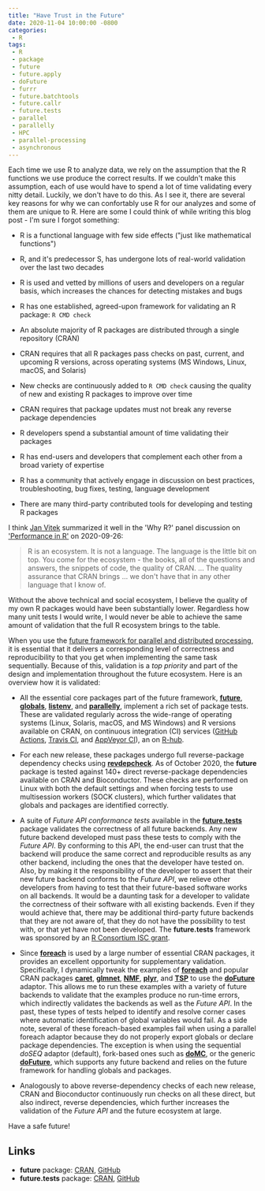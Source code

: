 ```yaml
---
title: "Have Trust in the Future"
date: 2020-11-04 10:00:00 -0800
categories:
 - R
tags:
 - R
 - package
 - future
 - future.apply
 - doFuture
 - furrr
 - future.batchtools
 - future.callr
 - future.tests
 - parallel
 - parallelly
 - HPC
 - parallel-processing
 - asynchronous
---
```


Each time we use R to analyze data, we rely on the assumption that the R functions we use produce the correct results.  If we couldn't make this assumption, each of use would have to spend a lot of time validating every nitty detail.  Luckily, we don't have to do this.  As I see it, there are several key reasons for why we can confortably use R for our analyzes and some of them are unique to R.  Here are some I could think of while writing this blog post - I'm sure I forgot something:

* R is a functional language with few side effects ("just like mathematical functions")

* R, and it's predecessor S, has undergone lots of real-world validation over the last two decades

* R is used and vetted by millions of users and developers on a regular basis, which increases the chances for detecting mistakes and bugs

* R has one established, agreed-upon framework for validating an R package: `R CMD check`

* An absolute majority of R packages are distributed through a single repository (CRAN)

* CRAN requires that all R packages pass checks on past, current, and upcoming R versions, across operating systems (MS Windows, Linux, macOS, and Solaris)

* New checks are continuously added to `R CMD check` causing the quality of new and existing R packages to improve over time

* CRAN requires that package updates must not break any reverse package dependencies

* R developers spend a substantial amount of time validating their packages

* R has end-users and developers that complement each other from a broad variety of expertise

* R has a community that actively engage in discussion on best practices, troubleshooting, bug fixes, testing, language development

* There are many third-party contributed tools for developing and testing R packages

I think [Jan Vitek] summarized it well in the 'Why R?' panel discussion on ['Performance in R'](https://youtu.be/uiEhmKN1RJo?t=1917) on 2020-09-26:

> R is an ecosystem.  It is not a language.  The language is the little bit on top.  You come for the ecosystem - the books, all of the questions and answers, the snippets of code, the quality of CRAN. ... The quality assurance that CRAN brings ... we don't have that in any other language that I know of.


Without the above technical and social ecosystem, I believe the quality of my own R packages would have been substantially lower.  Regardless how many unit tests I would write, I would never be able to achieve the same amount of validation that the full R ecosystem brings to the table.



When you use the [future framework for parallel and distributed processing](https://cran.r-project.org/package=future), it is essential that it delivers a corresponding level of correctness and reproducibility to that you get when implementing the same task sequentially.   Because of this, validation is a _top priority_ and part of the design and implementation throughout the future ecosystem.  Here is an overview how it is validated:

* All the essential core packages part of the future framework,
**[future]**, **[globals]**, **[listenv]**, and **[parallelly]**, implement a rich set of package tests.
These are validated regularly across the wide-range of operating
systems (Linux, Solaris, macOS, and MS Windows) and R versions available
on CRAN, on continuous integration (CI) services ([GitHub Actions], [Travis CI],
and [AppVeyor CI]), an on [R-hub].

* For each new release, these packages undergo full reverse-package
dependency checks using **[revdepcheck]**.
As of October 2020, the **future** package is tested against 140+
direct reverse-package dependencies available on CRAN and Bioconductor.
These checks are performed on Linux with both the default settings and
when forcing tests to use multisession workers (SOCK clusters), which further
validates that globals and packages are identified correctly.

* A suite of _Future API conformance tests_ available in the
**[future.tests]** package validates the
correctness of all future backends.  Any new future backend developed must
pass these tests to comply with the _Future API_.
By conforming to this API, the end-user can trust that the backend will
produce the same correct and reproducible results as any other backend,
including the ones that the developer have tested on.
Also, by making it the responsibility of the developer to assert that their
new future backend conforms to the _Future API_, we relieve other
developers from having to test that their future-based software works on all
backends.
It would be a daunting task for a developer to validate the correctness of
their software with all existing backends. Even if they would achieve that,
there may be additional third-party future backends that they are not aware
of, that they do not have the possibility to test with, or that yet have not
been developed.
The **future.tests** framework was sponsored by an [R Consortium ISC grant](https://www.r-consortium.org/projects/awarded-projects).

* Since **[foreach]** is used by a large number of essential
CRAN packages, it provides an excellent opportunity for supplementary
validation. Specifically, I dynamically tweak the examples of
**[foreach]** and popular CRAN packages **[caret]**, **[glmnet]**, **[NMF]**,
**[plyr]**, and **[TSP]** to use the **[doFuture]** adaptor.
This allows me to run these examples with a variety of future backends to
validate that the examples produce no run-time errors, which indirectly
validates the backends as well as the _Future API_.
In the past, these types of tests helped to identify and resolve corner cases
where automatic identification of global variables would fail.
As a side note, several of these foreach-based examples fail when using a
parallel foreach adaptor because they do not properly export globals or
declare package dependencies.  The exception is when using the sequential
_doSEQ_ adaptor (default), fork-based ones such as **[doMC]**, or
the generic **[doFuture]**, which supports any future backend and
relies on the future framework for handling globals and packages.

* Analogously to above reverse-dependency checks of each new release,
CRAN and Bioconductor continuously run checks on all these direct, but
also indirect, reverse dependencies, which further increases the validation
of the _Future API_ and the future ecosystem at large.




Have a safe future!



## Links

* **future** package: [CRAN](https://cran.r-project.org/package=future), [GitHub](https://github.com/HenrikBengtsson/future)
* **future.tests** package: [CRAN](https://cran.r-project.org/package=future.tests), [GitHub](https://github.com/HenrikBengtsson/future.tests)


[furrr]: https://cran.r-project.org/package=furrr
[future]: https://cran.r-project.org/package=future
[future.apply]: https://cran.r-project.org/package=future.apply
[doFuture]: https://cran.r-project.org/package=doFuture
[future.batchtools]: https://cran.r-project.org/package=future.batchtools
[future.callr]: https://cran.r-project.org/package=future.callr
[future.tests]: https://cran.r-project.org/package=future.tests
[parallelly]: https://cran.r-project.org/package=parallelly

[caret]: https://CRAN.R-Project.org/package=caret
[doFuture]: https://CRAN.R-Project.org/package=doFuture
[doMC]: https://CRAN.R-Project.org/package=doMC
[foreach]: https://CRAN.R-Project.org/package=foreach
[future]: https://CRAN.R-Project.org/package=future
[future.tests]: https://CRAN.R-Project.org/package=future
[glmnet]: https://CRAN.R-Project.org/package=glmnet
[globals]: https://CRAN.R-Project.org/package=globals
[listenv]: https://CRAN.R-Project.org/package=listenv
[NMF]: https://CRAN.R-Project.org/package=NMF
[plyr]: https://CRAN.R-Project.org/package=plyr
[TSP]: https://CRAN.R-Project.org/package=TSP
[revdepcheck]: https://github.com/r-lib/revdepcheck

[GitHub Actions]: https://github.com/features/actions
[Travis CI]: https://travis-ci.org/
[AppVeyor CI]: https://www.appveyor.com/
[R-hub]: https://builder.r-hub.io/

[Jan Vitek]: https://twitter.com/j_v_66
